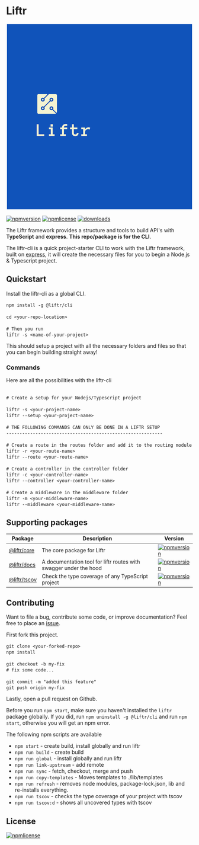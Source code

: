 # Liftr

<p align="center">
    <img alt="Liftr logo" src="./logo.png">
</p>

[![npmversion](https://img.shields.io/npm/v/@liftr/cli.svg?style=for-the-badge)](https://github.com/farisT/liftr)
[![npmlicense](https://img.shields.io/npm/l/@liftr/cli.svg?style=for-the-badge)](https://github.com/farisT/liftr/blob/master/LICENSE/)
[![downloads](https://img.shields.io/npm/dy/liftr.svg?style=for-the-badge)](https://github.com/farisT/liftr)

The Liftr framework provides a structure and tools to build API's with **TypeScript** and **express**. **This repo/package is for the CLI**.

The liftr-cli is a quick project-starter CLI to work with the Liftr framework, built on [express](https://expressjs.com/), it will create the necessary files for you to begin a Node.js & Typescript project.

## Quickstart

Install the liftr-cli as a global CLI.

```shell
npm install -g @liftr/cli

cd <your-repo-location>

# Then you run
liftr -s <name-of-your-project>
```

This should setup a project with all the necessary folders and files so that you can begin building straight away!

### Commands

Here are all the possibilities with the liftr-cli

```shell

# Create a setup for your Nodejs/Typescript project

liftr -s <your-project-name>
liftr --setup <your-project-name>

# THE FOLLOWING COMMANDS CAN ONLY BE DONE IN A LIFTR SETUP
-----------------------------------------------------------

# Create a route in the routes folder and add it to the routing module
liftr -r <your-route-name>
liftr --route <your-route-name>

# Create a controller in the controller folder
liftr -c <your-controller-name>
liftr --controller <your-controller-name>

# Create a middleware in the middleware folder
liftr -m <your-middleware-name>
liftr --middleware <your-middleware-name>

```
## Supporting packages

| Package | Description | Version |
| --- | --- | --- |
| [@liftr/core](https://github.com/farisT/liftr-core) | The core package for Liftr | [![npmversion](https://img.shields.io/npm/v/@liftr/core.svg?style=for-the-badge)](https://github.com/farisT/liftr-core) |
| [@liftr/docs](https://github.com/farisT/liftr-docs) | A documentation tool for liftr routes with swagger under the hood | [![npmversion](https://img.shields.io/npm/v/@liftr/docs.svg?style=for-the-badge)](https://github.com/farisT/liftr-docs) |
| [@liftr/tscov](https://github.com/jeroenouw/liftr-tscov) | Check the type coverage of any TypeScript project | [![npmversion](https://img.shields.io/npm/v/@liftr/tscov.svg?style=for-the-badge)](https://github.com/jeroenouw/liftr-tscov) |


## Contributing

Want to file a bug, contribute some code, or improve documentation? Feel free to place an [issue](https://github.com/farisT/liftr/issues).

First fork this project.

```shell
git clone <your-forked-repo>
npm install

git checkout -b my-fix
# fix some code...

git commit -m "added this feature"
git push origin my-fix
```

Lastly, open a pull request on Github.

Before you run `npm start`, make sure you haven't installed the `liftr` package globally. If you did, run `npm uninstall -g @liftr/cli` and run `npm start`, otherwise you will get an npm error.

The following npm scripts are available

-   `npm start` - create build, install globally and run liftr
-   `npm run build` - create build
-   `npm run global` - install globally and run liftr
-   `npm run link-upstream` - add remote
-   `npm run sync` - fetch, checkout, merge and push
-   `npm run copy-templates` - Moves templates to ./lib/templates
-   `npm run refresh` - removes node modules, package-lock.json, lib and re-installs everything.
-   `npm run tscov` - checks the type coverage of your project with tscov
-   `npm run tscov:d` - shows all uncovered types with tscov

## License

[![npmlicense](https://img.shields.io/npm/l/liftr.svg)](https://github.com/farisT/liftr/blob/master/LICENSE/)
